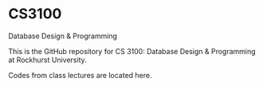 # CS3100
Database Design & Programming

This is the GitHub repository for CS 3100: Database Design & Programming at Rockhurst University.

Codes from class lectures are located here.
